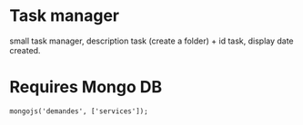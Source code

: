 # Task manager
small task manager, description task (create a folder) + id task, display date created.
# Requires Mongo DB
<code>mongojs('demandes', ['services']);</code>
